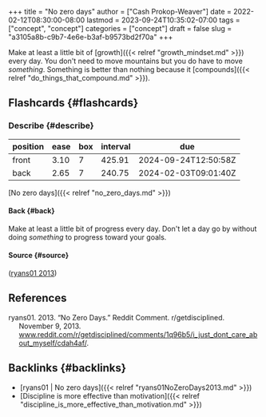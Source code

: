 +++
title = "No zero days"
author = ["Cash Prokop-Weaver"]
date = 2022-02-12T08:30:00-08:00
lastmod = 2023-09-24T10:35:02-07:00
tags = ["concept", "concept"]
categories = ["concept"]
draft = false
slug = "a3105a8b-c9b7-4e6e-b3af-b9573bd2f70a"
+++

Make at least a little bit of [growth]({{< relref "growth_mindset.md" >}}) every day. You don't need to move mountains but you do have to move _something_. Something is better than nothing because it [compounds]({{< relref "do_things_that_compound.md" >}}).


## Flashcards {#flashcards}


### Describe {#describe}

| position | ease | box | interval | due                  |
|----------|------|-----|----------|----------------------|
| front    | 3.10 | 7   | 425.91   | 2024-09-24T12:50:58Z |
| back     | 2.65 | 7   | 240.75   | 2024-02-03T09:01:40Z |

[No zero days]({{< relref "no_zero_days.md" >}})


#### Back {#back}

Make at least a little bit of progress every day. Don't let a day go by without doing _something_ to progress toward your goals.


#### Source {#source}

(<a href="#citeproc_bib_item_1">ryans01 2013</a>)

## References

<style>.csl-entry{text-indent: -1.5em; margin-left: 1.5em;}</style><div class="csl-bib-body">
  <div class="csl-entry"><a id="citeproc_bib_item_1"></a>ryans01. 2013. “No Zero Days.” Reddit Comment. r/getdisciplined. November 9, 2013. <a href="www.reddit.com/r/getdisciplined/comments/1q96b5/i_just_dont_care_about_myself/cdah4af/">www.reddit.com/r/getdisciplined/comments/1q96b5/i_just_dont_care_about_myself/cdah4af/</a>.</div>
</div>


## Backlinks {#backlinks}

-   [ryans01 | No zero days]({{< relref "ryans01NoZeroDays2013.md" >}})
-   [Discipline is more effective than motivation]({{< relref "discipline_is_more_effective_than_motivation.md" >}})
